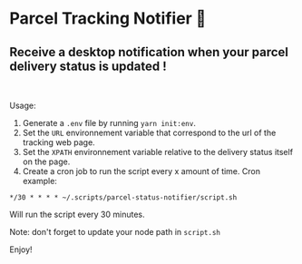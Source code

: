 # Parcel Tracking Notifier 🚚

## Receive a desktop notification when your parcel delivery status is updated !

<br>

Usage:

1. Generate a `.env` file by running `yarn init:env`.
2. Set the `URL` environnement variable that correspond to the url of the tracking web page.
3. Set the `XPATH` environnement variable relative to the delivery status itself on the page.
4. Create a cron job to run the script every x amount of time.
   Cron example:

```
*/30 * * * * ~/.scripts/parcel-status-notifier/script.sh
```

Will run the script every 30 minutes.

Note: don't forget to update your node path in `script.sh`

Enjoy!
